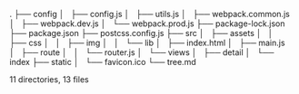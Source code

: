 .
├── config
│   ├── config.js
│   ├── utils.js
│   ├── webpack.common.js
│   ├── webpack.dev.js
│   └── webpack.prod.js
├── package-lock.json
├── package.json
├── postcss.config.js
├── src
│   ├── assets
│   │   ├── css
│   │   ├── img
│   │   └── lib
│   ├── index.html
│   ├── main.js
│   ├── route
│   │   └── router.js
│   └── views
│       ├── detail
│       └── index
├── static
│   └── favicon.ico
└── tree.md

11 directories, 13 files
